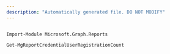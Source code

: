 ```yaml
---
description: "Automatically generated file. DO NOT MODIFY"
---
```


```powershellv1

Import-Module Microsoft.Graph.Reports

Get-MgReportCredentialUserRegistrationCount

```